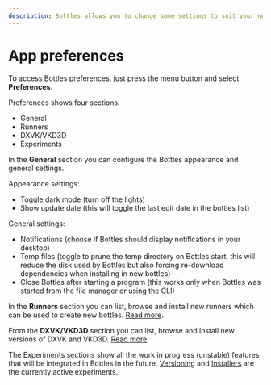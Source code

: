 ```yaml
---
description: Bottles allows you to change some settings to suit your needs.
---
```


# App preferences

To access Bottles preferences, just press the menu button and select **Preferences**. 

Preferences shows four sections:

* General
* Runners
* DXVK/VKD3D
* Experiments

In the **General** section you can configure the Bottles appearance and general settings.

Appearance settings:

* Toggle dark mode \(turn off the lights\)
* Show update date \(this will toggle the last edit date in the bottles list\)

General settings:

* Notifications \(choose if Bottles should display notifications in your desktop\)
* Temp files \(toggle to prune the temp directory on Bottles start, this will reduce the disk used by Bottles but also forcing re-download dependencies when installing in new bottles\)
* Close Bottles after starting a program \(this works only when Bottles was started from the file manager or using the CLI\)

In the **Runners** section you can list, browse and install new runners which can be used to create new bottles. [Read more](../components/runners.md).

From the **DXVK/VKD3D** section you can list, browse and install new versions of DXVK and VKD3D. [Read more](../components/dxvk.md).

The Experiments sections show all the work in progress \(unstable\) features that will be integrated in Bottles in the future. [Versioning](versioning.md) and [Installers](installers.md) are the currently active experiments.

